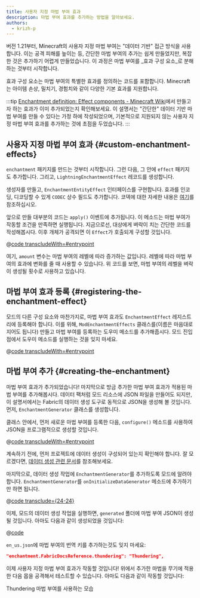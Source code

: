```yaml
---
title: 사용자 지정 마법 부여 효과
description: 마법 부여 효과를 추가하는 방법을 알아보세요.
authors:
  - krizh-p
---
```


버전 1.21부터, Minecraft의 사용자 지정 마법 부여는 "데이터 기반" 접근 방식을 사용합니다. 이는 공격 피해를 높이는 등, 간단한 마법 부여의 추가는 쉽게 만들었지만, 복잡한 것은 추가하기 어렵게 만들었습니다. 이 과정은 마법 부여를 _효과 구성 요소_로 분해하는 것부터 시작합니다.

효과 구성 요소는 마법 부여의 특별한 효과를 정의하는 코드를 포함합니다. Minecraft는 아이템 손상, 밀치기, 경험치와 같이 다양한 기본 효과를 지원합니다.

:::tip
[Enchantment definition: Effect components - Minecraft Wiki](https://minecraft.wiki/w/Enchantment_definition#Effect_components)에서 만들고자 하는 효과가 이미 추가되었는지 확인해보세요. 이 설명서는 "간단한" 데이터 기반 마법 부여를 만들 수 있다는 가정 하에 작성되었으며, 기본적으로 지원되지 않는 사용자 지정 마법 부여 효과를 추가하는 것에 초점을 두었습니다.
:::

## 사용자 지정 마법 부여 효과 {#custom-enchantment-effects}

`enchantment` 패키지를 만드는 것부터 시작합니다. 그런 다음, 그 안에 `effect` 패키지도 추가합니다. 그리고, `LightningEnchantmentEffect` 레코드를 생성합니다.

생성자를 만들고, `EnchantmentEntityEffect` 인터페이스를 구현합니다. 효과를 인코딩, 디코딩할 수 있게 `CODEC` 상수 필드도 추가합니다. 코덱에 대한 자세한 내용은 [여기](../codecs)를 참조하십시오.

앞으로 만들 대부분의 코드는 `apply()` 이벤트에 추가됩니다. 이 메소드는 마법 부여가 작동할 조건을 만족하면 실행됩니다. 지금으로선, 대상에게 벼락이 치는 간단한 코드를 작성해봅시다. 이후 개체가 공격되면 이 `Effect`가 호출되게 구성할 것입니다.

@[code transcludeWith=#entrypoint](@/reference/1.21.4/src/main/java/com/example/docs/enchantment/effect/LightningEnchantmentEffect.java)

여기, `amount` 변수는 마법 부여의 레벨에 따라 증가하는 값입니다. 레벨에 따라 마법 부여의 효과에 변화를 줄 때 사용할 수 있습니다. 위 코드를 보면, 마법 부여의 레벨을 벼락이 생성될 횟수로 사용하고 있습니다.

## 마법 부여 효과 등록 {#registering-the-enchantment-effect}

모드의 다른 구성 요소와 마찬가지로, 마법 부여 효과도 `EnchantmentEffect` 레지스트리에 등록해야 합니다. 이를 위해, `ModEnchantmentEffects` 클래스를(이름은 마음대로 지어도 됩니다) 만들고 마법 부여를 등록하는 도우미 메소드를 추가해줍시다. 모드 진입점에서 도우미 메소드를 실행하는 것을 잊지 마세요.

@[code transcludeWith=#entrypoint](@/reference/1.21.4/src/main/java/com/example/docs/enchantment/ModEnchantmentEffects.java)

## 마법 부여 추가 {#creating-the-enchantment}

마법 부여 효과가 추가되었습니다! 마지막으로 방금 추가한 마법 부여 효과가 적용된 마법 부여를 추가해봅시다. 데이터 팩처럼 모드 리소스에 JSON 파일을 만들어도 되지만, 이 설명서에서는 Fabric의 데이터 생성 도구로 동적으로 JSON을 생성해 볼 것입니다. 먼저, `EnchantmentGenerator` 클래스를 생성합니다.

클래스 안에서, 먼저 새로운 마법 부여를 등록한 다음, `configure()` 메소드를 사용하여 JSON을 프로그램적으로 생성할 것입니다.

@[code transcludeWith=#entrypoint](@/reference/1.21.4/src/client/java/com/example/docs/datagen/EnchantmentGenerator.java)

계속하기 전에, 먼저 프로젝트에 데이터 생성이 구성되어 있는지 확인해야 합니다. 잘 모르겠다면, [데이터 생성 관련 문서](../data-generation/setup)를 참조해보세요.

마지막으로, 데이터 생성 작업에 `EnchantmentGenerator`를 추가하도록 모드에 알려야 합니다. `EnchantmentGenerator`를 `onInitializeDataGenerator` 메소드에 추가하기만 하면 됩니다.

@[code transclude={24-24}](@/reference/1.21.4/src/client/java/com/example/docs/datagen/FabricDocsReferenceDataGenerator.java)

이제, 모드의 데이터 생성 작업을 실행하면, `generated` 폴더에 마법 부여 JSON이 생성될 것입니다. 아마도 다음과 같이 생성되었을 것입니다:

@[code](@/reference/1.21.4/src/main/generated/data/fabric-docs-reference/enchantment/thundering.json)

`en_us.json`에 마법 부여의 번역 키를 추가하는것도 잊지 마세요:

```json
"enchantment.FabricDocsReference.thundering": "Thundering",
```

이제 사용자 지정 마법 부여 효과가 작동할 것입니다! 위에서 추가한 마법을 무기에 적용한 다음 몹을 공격해서 테스트할 수 있습니다. 아마도 다음과 같이 작동할 것입니다:

<VideoPlayer src="/assets/develop/enchantment-effects/thunder.webm">Thundering 마법 부여를 사용하는 모습</VideoPlayer>
